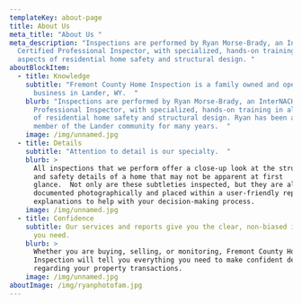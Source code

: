 ```yaml
---
templateKey: about-page
title: About Us
meta_title: "About Us "
meta_description: "Inspections are performed by Ryan Morse-Brady, an InterNACHI
  Certified Professional Inspector, with specialized, hands-on training in all
  aspects of residential home safety and structural design. "
aboutBlockItem:
  - title: Knowledge
    subtitle: "Fremont County Home Inspection is a family owned and operated
      business in Lander, WY.  "
    blurb: "Inspections are performed by Ryan Morse-Brady, an InterNACHI Certified
      Professional Inspector, with specialized, hands-on training in all aspects
      of residential home safety and structural design. Ryan has been an active
      member of the Lander community for many years.  "
    image: /img/unnamed.jpg
  - title: Details
    subtitle: "Attention to detail is our specialty.  "
    blurb: >
      All inspections that we perform offer a close-up look at the structural
      and safety details of a home that may not be apparent at first
      glance.  Not only are these subtleties inspected, but they are also
      documented photographically and placed within a user-friendly report with
      explanations to help with your decision-making process.
    image: /img/unnamed.jpg
  - title: Confidence
    subtitle: Our services and reports give you the clear, non-biased information
      you need.
    blurb: >
      Whether you are buying, selling, or monitoring, Fremont County Home
      Inspection will tell you everything you need to make confident decisions
      regarding your property transactions.   
    image: /img/unnamed.jpg
aboutImage: /img/ryanphotofam.jpg
---
```

